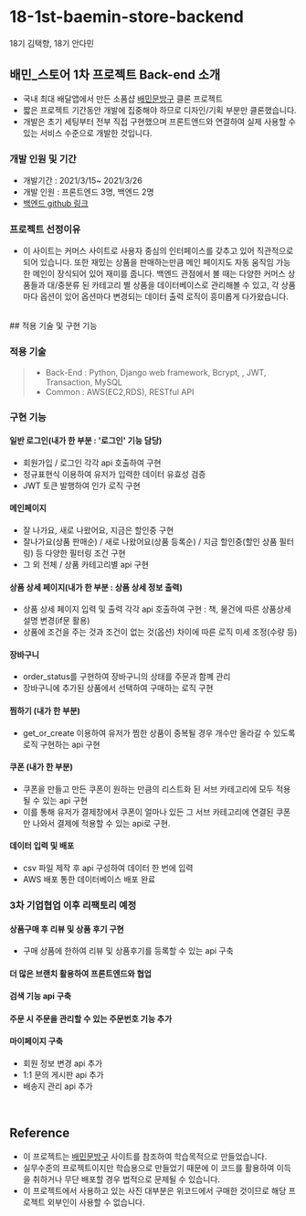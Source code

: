 # 18-1st-baemin-store-backend
18기 김택향, 18기 안다민

## 배민_스토어 1차 프로젝트 Back-end 소개

- 국내 최대 배달앱에서 만든 소품샵 [배민문방구](https://store.baemin.com/) 클론 프로젝트
- 짧은 프로젝트 기간동안 개발에 집중해야 하므로 디자인/기획 부분만 클론했습니다.
- 개발은 초기 세팅부터 전부 직접 구현했으며 프론트앤드와 연결하여 실제 사용할 수 있는 서비스 수준으로 개발한 것입니다.

### 개발 인원 및 기간

- 개발기간 : 2021/3/15~ 2021/3/26
- 개발 인원 : 프론트엔드 3명, 백엔드 2명
- [백엔드 github 링크](https://github.com/wecode-bootcamp-korea/18-1st-baemin-store-backend)

### 프로젝트 선정이유

- 이 사이트는 커머스 사이트로 사용자 중심의 인터페이스를 갖추고 있어 직관적으로 되어 있습니다. 또한 재밌는 상품을 판매하는만큼 메인 페이지도 자동 움직임 가능한 메인이 장식되어 있어 재미를 줍니다.
백엔드 관점에서 볼 때는 다양한 커머스 상품들과 대/중분류 된 카테고리 별 상품을 데이터베이스로 관리해볼 수 있고, 각 상품마다 옵션이 있어 옵션마다 변경되는 데이터 출력 로직이 흥미롭게 다가왔습니다.

<br>
## 적용 기술 및 구현 기능

### 적용 기술

> - Back-End : Python, Django web framework, Bcrypt, , JWT, Transaction, MySQL
> - Common : AWS(EC2,RDS), RESTful API

### 구현 기능

#### 일반 로그인(내가 한 부분 : '로그인' 기능 담당)

- 회원가입 / 로그인 각각 api 호출하여 구현 
- 정규표현식 이용하여 유저가 입력한 데이터 유효성 검증 
- JWT 토큰 발행하여 인가 로직 구현


#### 메인페이지

- 잘 나가요, 새로 나왔어요, 지금은 할인중 구현 
- 잘나가요(상품 판매순) / 새로 나왔어요(상품 등록순) / 지금 할인중(할인 상품 필터링) 등 다양한 필터링 조건 구현
- 그 외 전체 / 상품 카테고리별 api 구현

#### 상품 상세 페이지(내가 한 부분 : 상품 상세 정보 출력)

- 상품 상세 페이지 입력 및 출력 각각 api 호출하여 구현 : 책, 물건에 따른 상품상세설명 변경(if문 활용)
- 상품에 조건을 주는 것과 조건이 없는 것(옵션) 차이에 따른 로직 미세 조정(수량 등)

#### 장바구니
- order_status를 구현하여 장바구니의 상태를 주문과 함꼐 관리
- 장바구니에 추가된 상품에서 선택하여 구매하는 로직 구현

#### 찜하기 (내가 한 부분)
- get_or_create 이용하여 유저가 찜한 상품이 중복될 경우 개수만 올라갈 수 있도록 로직 구현하는 api 구현

#### 쿠폰 (내가 한 부분)

- 쿠폰을 만들고 만든 쿠폰이 원하는 만큼의 리스트화 된 서브 카테고리에 모두 적용될 수 있는 api 구현
- 이를 통해 유저가 결제창에서 쿠폰이 얼마나 있든 그 서브 카테고리에 연결된 쿠폰만 나와서 결제에 적용할 수 있는 api로 구현.


#### 데이터 입력 및 배포
- csv 파일 제작 후 api 구성하여 데이터 한 번에 입력
- AWS 배포 통한 데이터베이스 배포 완료

### 3차 기업협업 이후 리팩토리 예정

#### 상품구매 후 리뷰 및 상품 후기 구현
- 구매 상품에 한하여 리뷰 및 상품후기를 등록할 수 있는 api 구축

#### 더 많은 브랜치 활용하여 프론트엔드와 협업

#### 검색 기능 api 구축

#### 주문 시 주문을 관리할 수 있는 주문번호 기능 추가

#### 마이페이지 구축
- 회원 정보 변경 api 추가
- 1:1 문의 게시판 api 추가
- 배송지 관리 api 추가

<br>

## Reference

- 이 프로젝트는 [배민문방구](https://store.baemin.com/) 사이트를 참조하여 학습목적으로 만들었습니다.
- 실무수준의 프로젝트이지만 학습용으로 만들었기 때문에 이 코드를 활용하여 이득을 취하거나 무단 배포할 경우 법적으로 문제될 수 있습니다.
- 이 프로젝트에서 사용하고 있는 사진 대부분은 위코드에서 구매한 것이므로 해당 프로젝트 외부인이 사용할 수 없습니다.
